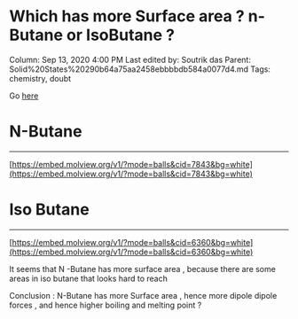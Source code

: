 # Which has more  Surface area ? n-Butane or IsoButane ?

Column: Sep 13, 2020 4:00 PM
Last edited by: Soutrik das
Parent: Solid%20States%20290b64a75aa2458ebbbbdb584a0077d4.md
Tags: chemistry, doubt

Go [here](https://youtu.be/5OT5l-NZS24?t=562) 

# N-Butane

---

[https://embed.molview.org/v1/?mode=balls&cid=7843&bg=white](https://embed.molview.org/v1/?mode=balls&cid=7843&bg=white)

# Iso Butane

---

[https://embed.molview.org/v1/?mode=balls&cid=6360&bg=white](https://embed.molview.org/v1/?mode=balls&cid=6360&bg=white)

It seems that N -Butane has more surface area , because there are some areas in iso butane that looks hard to reach 

Conclusion : N-Butane has more Surface area , hence more dipole dipole forces , and hence higher boiling and melting point ?